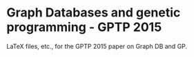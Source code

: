 # Graph Databases and genetic programming - GPTP 2015

LaTeX files, etc., for the GPTP 2015 paper on Graph DB and GP.
